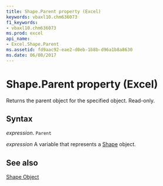```yaml
---
title: Shape.Parent property (Excel)
keywords: vbaxl10.chm636073
f1_keywords:
- vbaxl10.chm636073
ms.prod: excel
api_name:
- Excel.Shape.Parent
ms.assetid: fd9aac92-eae2-d0eb-1b8b-d96a1b8a8630
ms.date: 06/08/2017
---
```



# Shape.Parent property (Excel)

Returns the parent object for the specified object. Read-only.


## Syntax

_expression_. `Parent`

_expression_ A variable that represents a [Shape](./Excel.Shape.md) object.


## See also


[Shape Object](Excel.Shape.md)


